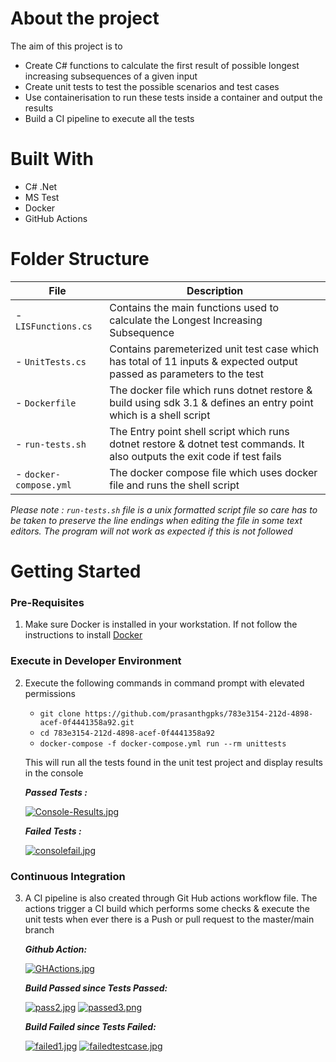 # About the project

The aim of this project is to 
- Create C# functions to calculate the first result of possible longest increasing subsequences of a given input
- Create unit tests to test the possible scenarios and test cases
- Use containerisation to run these tests inside a container and output the results
- Build a CI pipeline to execute all the tests

# Built With

- C# .Net
- MS Test
- Docker
- GitHub Actions

# Folder Structure

| File                   | Description                                                                                                                 |
| --------------------   | --------------------------------------------------------------------------------------------------------------------------- |
| - `LISFunctions.cs`    | Contains the main functions used to calculate the Longest Increasing Subsequence                                            |
| - `UnitTests.cs`       | Contains paremeterized unit test case which has total of 11 inputs & expected output passed as parameters to the test       |
| - `Dockerfile`         | The docker file which runs dotnet restore & build using sdk 3.1 & defines an entry point which is a shell script            |
| - `run-tests.sh`       | The Entry point shell script which runs dotnet restore & dotnet test commands. It also outputs the exit code if test fails  |
| - `docker-compose.yml` | The docker compose file which uses docker file and runs the shell script                                                    |

_Please note : `run-tests.sh` file is a unix formatted script file so care has to be taken to preserve the line endings when editing the file in some text editors. The program will not work as expected if this is not followed_

# Getting Started

### Pre-Requisites

1. Make sure Docker is installed in your workstation. If not follow the instructions to install [Docker](http://docker.com)

### Execute in Developer Environment

2. Execute the following commands in command prompt with elevated permissions
   - `git clone https://github.com/prasanthgpks/783e3154-212d-4898-acef-0f4441358a92.git`
   - `cd 783e3154-212d-4898-acef-0f4441358a92`
   - `docker-compose -f docker-compose.yml run --rm unittests`
      
   This will run all the tests found in the unit test project and display results in the console
   
   _**Passed Tests :**_
   
   [![Console-Results.jpg](https://i.postimg.cc/63wtnHCh/Console-Results.jpg)](https://postimg.cc/d7WbKjH7)
   
   _**Failed Tests :**_
   
   [![consolefail.jpg](https://i.postimg.cc/sfNt5jd2/consolefail.jpg)](https://postimg.cc/8sLKSVC8)
   

### Continuous Integration

3. A CI pipeline is also created through Git Hub actions workflow file. The actions trigger a CI build which performs some checks & execute the unit tests when ever      there is a Push or pull request to the master/main branch

   _**Github Action:**_
   
   [![GHActions.jpg](https://i.postimg.cc/wBSMRcBq/GHActions.jpg)](https://postimg.cc/5HSbZzvT)
   
   _**Build Passed since Tests Passed:**_
   
   [![pass2.jpg](https://i.postimg.cc/1Xn7vFh3/pass2.jpg)](https://postimg.cc/QKDqtHd2)
   [![passed3.png](https://i.postimg.cc/Xqj7FnTL/passed3.png)](https://postimg.cc/KkW2hhc3)
   
   _**Build Failed since Tests Failed:**_
   
   [![failed1.jpg](https://i.postimg.cc/Gthg1Y1R/failed1.jpg)](https://postimg.cc/HcR9wrxv)
   [![failedtestcase.jpg](https://i.postimg.cc/ncTZ7YL4/failedtestcase.jpg)](https://postimg.cc/JGy9CXZ0)

